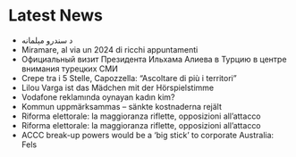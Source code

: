 # Latest News
-  د سندرو مېلمانه
-  Miramare, al via un 2024 di ricchi appuntamenti
-  Официальный визит Президента Ильхама Алиева в Турцию в центре внимания турецких СМИ
-  Crepe tra i 5 Stelle, Capozzella: “Ascoltare di più i territori”
-  Lilou Varga ist das Mädchen mit der Hörspielstimme
-  Vodafone reklamında oynayan kadın kim?
-  Kommun uppmärksammas – sänkte kostnaderna rejält
-  Riforma elettorale: la maggioranza riflette, opposizioni all’attacco
-  Riforma elettorale: la maggioranza riflette, opposizioni all’attacco
-  ACCC break-up powers would be a ‘big stick’ to corporate Australia: Fels
